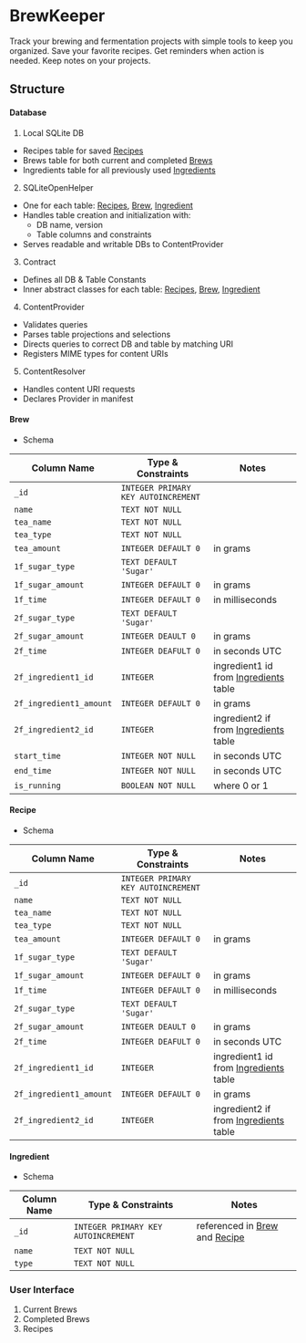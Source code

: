 # BrewKeeper

Track your brewing and fermentation projects with simple tools to keep you organized. Save your favorite recipes. Get reminders when action is needed. Keep notes on your projects.

## Structure
#### Database
1. Local SQLite DB
  - Recipes table for saved [Recipes](#recipe)
  - Brews table for both current and completed [Brews](#brew)
  - Ingredients table for all previously used [Ingredients](#ingredient)
2. SQLiteOpenHelper
  - One for each table: [Recipes](#recipe), [Brew](#brew), [Ingredient](#ingredient)
  - Handles table creation and initialization with:
    - DB name, version
    - Table columns and constraints
  - Serves readable and writable DBs to ContentProvider  
3. Contract
  - Defines all DB & Table Constants
  - Inner abstract classes for each table: [Recipes](#recipe), [Brew](#brew), [Ingredient](#ingredient)  
4. ContentProvider
  - Validates queries
  - Parses table projections and selections
  - Directs queries to correct DB and table by matching URI
  - Registers MIME types for content URIs
5. ContentResolver
  - Handles content URI requests
  - Declares Provider in manifest

#### Brew
- Schema

| Column Name            | Type & Constraints                 | Notes                       |
|------------------------|------------------------------------|-----------------------------|
| `_id`                  | `INTEGER PRIMARY KEY AUTOINCREMENT`|                             |
| `name`                 | `TEXT NOT NULL`                    |                             |
| `tea_name`             | `TEXT NOT NULL`                    |                             |
| `tea_type`             | `TEXT NOT NULL`                    |                             |
| `tea_amount`           | `INTEGER DEFAULT 0`                | in grams                    |
| `1f_sugar_type`        | `TEXT DEFAULT 'Sugar'`             |                             |
| `1f_sugar_amount`      | `INTEGER DEFAULT 0`                | in grams                    |
| `1f_time`              | `INTEGER DEFAULT 0`                | in milliseconds             |
| `2f_sugar_type`        | `TEXT DEFAULT 'Sugar'`             |                             |
| `2f_sugar_amount`      | `INTEGER DEAULT 0`                 | in grams                    |
| `2f_time`              | `INTEGER DEAFULT 0`                | in seconds UTC              |
| `2f_ingredient1_id`    | `INTEGER` | ingredient1 id from [Ingredients](#ingredient) table |
| `2f_ingredient1_amount`| `INTEGER DEFAULT 0`                | in grams                    |
| `2f_ingredient2_id`    | `INTEGER` | ingredient2 if from [Ingredients](#ingredient) table |
| `start_time`           | `INTEGER NOT NULL`                 | in seconds UTC              |
| `end_time`             | `INTEGER NOT NULL`                 | in seconds UTC              |
| `is_running`           | `BOOLEAN NOT NULL`                 | where 0 or 1                |

#### Recipe
- Schema

| Column Name            | Type & Constraints                  | Notes                       |
|------------------------|-------------------------------------|-----------------------------|
| `_id`                  | `INTEGER PRIMARY KEY AUTOINCREMENT` |                             |
| `name`                 | `TEXT NOT NULL`                     |                             |
| `tea_name`             | `TEXT NOT NULL`                     |                             |
| `tea_type`             | `TEXT NOT NULL`                     |                             |
| `tea_amount`           | `INTEGER DEFAULT 0`                 | in grams                    |
| `1f_sugar_type`        | `TEXT DEFAULT 'Sugar'`              |                             |
| `1f_sugar_amount`      | `INTEGER DEFAULT 0`                 | in grams                    |
| `1f_time`              | `INTEGER DEFAULT 0`                 | in milliseconds             |
| `2f_sugar_type`        | `TEXT DEFAULT 'Sugar'`              |                             |
| `2f_sugar_amount`      | `INTEGER DEAULT 0`                  | in grams                    |
| `2f_time`              | `INTEGER DEAFULT 0`                 | in seconds UTC              |
| `2f_ingredient1_id`    | `INTEGER`  | ingredient1 id from [Ingredients](#ingredient) table |
| `2f_ingredient1_amount`| `INTEGER DEFAULT 0`                 | in grams                    |
| `2f_ingredient2_id`    | `INTEGER`  | ingredient2 if from [Ingredients](#ingredient) table |

#### Ingredient
- Schema

| Column Name     | Type & Constraints                  | Notes                                             |
|-----------------|-------------------------------------|---------------------------------------------------|
| `_id`           | `INTEGER PRIMARY KEY AUTOINCREMENT` | referenced in [Brew](#brew) and [Recipe](#recipe) |
| `name`          | `TEXT NOT NULL`                     |                                                   |
| `type`          | `TEXT NOT NULL`                     |                                                   |

### User Interface
1. Current Brews
2. Completed Brews
3. Recipes
